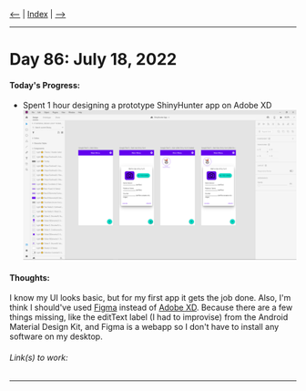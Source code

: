 [<--](../Days/Day85.md) | [Index](../README.md) | [-->](../Days/Day87.md)
____
# Day 86: July 18, 2022
#### Today's Progress:
- Spent 1 hour designing a prototype ShinyHunter app on Adobe XD
![ShinyHunterProto.png](../Attachments-DOC/ShinyHunterProto.png)

#### Thoughts:
I know my UI looks basic, but for my first app it gets the job done. Also, I'm think I should've used [Figma](https://www.figma.com/) instead of [Adobe XD](https://www.adobe.com/products/xd.html). Because there are a few things missing, like the editText label (I had to improvise) from the Android Material Design Kit, and Figma is a webapp so I don't have to install any software on my desktop.

###### Link(s) to work:

___

